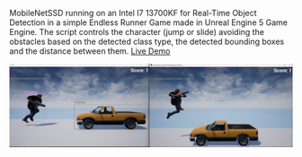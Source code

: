 MobileNetSSD running on an Intel I7 13700KF for Real-Time Object Detection in a simple Endless Runner Game made in Unreal Engine 5 Game Engine. The script controls the character (jump or slide) avoiding the obstacles based on the detected class type, the detected bounding boxes and the distance between them. [Live Demo](https://www.youtube.com/watch?v=iz0dCG8FkoA&ab_channel=StefanosPas)

![Image1](Images/example.png)
